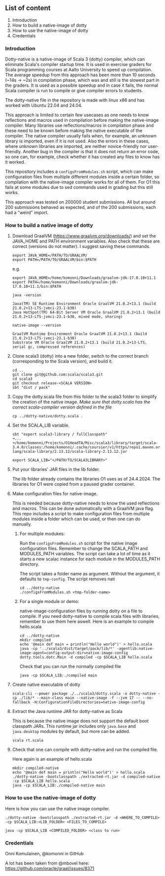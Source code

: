 ## List of content

1. Introduction
2. How to build a native-image of dotty
3. How to use the native-image of dotty
4. Credentials

### Introduction

Dotty-native is a native-image of Scala 3 (dotty) compiler, which can eliminate Scala's compiler startup time. It is used in exercise graders for Scala programming courses at Aalto University to speed up compilation. The average speedup from this approach has been more than 10 seconds (~14s -> ~2s) in compilation phase, which was and still is the slowest part in the graders. It is used as a possible speedup and in case it fails, the normal Scala compiler is run to compile or give compiler errors to students.

The dotty-native file in the repository is made with linux x86 and has worked with Ubuntu 22.04 and 24.04.

This approach is limited to certain few usecases as one needs to know reflections and macros used in compilation before making the native-image compiler. Many libraries use reflections/macros in compilation phase and these need to be known before making the native executable of the compiler. The native compiler usually fails when, for example, an unknown library is imported, even if it is not used. Also the errors in these cases, where unknown libraries are imported, are neither novice-friendly nor user-friendly. Another bug in the compiler is that it does not return an error code, so one can, for example, check whether it has created any files to know has it worked.

This repository includes a ```configsFromModules.sh``` script, which can make configuration files from multiple different modules inside a certain folder, so compilation with the native-image compiler works for all of them. For O1 this fails at some modules due to sed commands used in grading but this still works.

This approach was tested on 200000 student submissions. All but around 200 submissions behaved as expected, and of the 200 submissions, each had a "weird" import.

### How to build a native image of dotty

1. Download GraalVM (https://www.graalvm.org/downloads/) and set the JAVA_HOME and PATH environment variables. Also check that these are correct (versions do not matter). I suggest saving these commands.

    ```
    export JAVA_HOME=/PATH/TO/GRAALVM/
    export PATH=/PATH/TO/GRAALVM/bin:$PATH
    ```
    e.g.
    ```
    export JAVA_HOME=/home/komonni/Downloads/graalvm-jdk-17.0.10+11.1
    export PATH=/home/komonni/Downloads/graalvm-jdk-17.0.10+11.1/bin:$PATH
    ```

    ```
    java -version

    Java(TM) SE Runtime Environment Oracle GraalVM 21.0.2+13.1 (build 21.0.2+13-LTS-jvmci-23.1-b30)
    Java HotSpot(TM) 64-Bit Server VM Oracle GraalVM 21.0.2+13.1 (build 21.0.2+13-LTS-jvmci-23.1-b30, mixed mode, sharing)
    ```

    ```
    native-image --version

    GraalVM Runtime Environment Oracle GraalVM 21.0.2+13.1 (build 21.0.2+13-LTS-jvmci-23.1-b30)
    Substrate VM Oracle GraalVM 21.0.2+13.1 (build 21.0.2+13-LTS, serial gc, compressed references)
    ```

2. Clone scala3 (dotty) into a new folder, switch to the correct branch (corresponding to the Scala version), and build it.

    ```
    cd ..
    git clone git@github.com:scala/scala3.git
    cd scala3
    git checkout release-<SCALA VERSION>
    sbt "dist / pack"
    ```

3. Copy the dotty.scala file from this folder to the scala3 folder to simplify the creation of the native image. *Make sure that dotty.scala has the correct scala-compiler version defined in the file*

    ```
    cp ../dotty-native/dotty.scala .
    ```

4. Set the SCALA_LIB variable.

    ```
    sbt "export scala3-library / fullClasspath"
    ➜...
    ➜/home/komonni/Projects/O1HeadTA/Misc/scala3/library/target/scala-3.4.0/classes:/home/komonni/.cache/coursier/v1/https/repo1.maven.org/maven2/org/scala-lang/scala-library/2.13.12/scala-library-2.13.12.jar

    export SCALA_LIB="</PATH/TO/SCALA3LIBRARY>"
    ```

5. Put your libraries' JAR files in the lib folder.

    The lib folder already contains the libraries O1 uses as of 24.4.2024.
    The libraries for O1 were copied from a paused grader container.

6. Make configuration files for native-image.
    
    This is needed because dotty-native needs to know the used reflections and macros. This can be done automatically with a GraalVM java flag. This repo includes a script to make configuration files from multiple modules inside a folder which can be used, or then one can do manually.

    1. For multiple modukes:
    
        Run the ```configsFromModules.sh``` script for the native image configuration files. Remember to change the SCALA_PATH and MODULES_PATH variables. The script can take a lot of time as it starts a new scalac instance for each module in the MODULES_PATH directory.

        The script takes a folder name as argument. Without the argument, it defaults to `tmp-config`. The script removes nati

        ```
        cd ../dotty-native
        ./configsFromModules.sh <tmp-folder-name>
        ```

    2. For a single module or demo:
    
        native-image-configuration files by running dotty on a file to compile. If you need dotty-native to compile scala files with libraries, remember to use them here aswell. Here is an example to compile hello.scala

        ```
        cd ../dotty-native
        mkdir compiled
        echo '@main def main = println("Hello world")' > hello.scala
        java -cp '../scala3/dist/target/pack/lib/*' -agentlib:native-image-agent=config-output-dir=native-image-config dotty.tools.dotc.Main -d compiled -cp $SCALA_LIB hello.scala
        ```

        Check that you can run the normally compiled file

        ```
        java -cp $SCALA_LIB:./compiled main
        ```

7. Create native executable of dotty

    ```
    scala-cli --power package ./../scala3/dotty.scala -o dotty-native -cp ./lib/* --main-class main --native-image -f --jvm 17 -- --no-fallback -H:ConfigurationFileDirectories=native-image-config
    ```

8. Extract the Java runtime JAR for dotty-native as Scala

    This is because the native image does not support the default boot classpath JARs. This runtime jar includes only ```java.base``` and ```java.desktop``` modules by default, but more can be added.

    ```
    scala rt.scala
    ```

9. Check that one can compile with dotty-native and run the compiled file. 

    Here again is an example of hello.scala

    ```
    mkdir compiled-native
    echo '@main def main = println("Hello world")' > hello.scala
    ./dotty-native -bootclasspath ./extracted-rt.jar -d compiled-native -cp $SCALA_LIB hello.scala
    java -cp $SCALA_LIB:./compiled-native main
    ```

### How to use the native-image of dotty

Here is how you can use the native image compiler.

```
./dotty-native -bootclasspath ./extracted-rt.jar -d <WHERE_TO_COMPILE> -cp $SCALA_LIB:<LIB_FOLDER> <FILES_TO_COMPILE>

java -cp $SCALA_LIB <COMPILED_FOLDER> <class to run>
```

### Credentials

Onni Komulainen, @komonni in GitHub

A lot has been taken from @mbovel here:
    https://github.com/oracle/graal/issues/8371